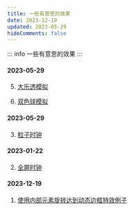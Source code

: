 ```yaml
---
title: 一些有意思的效果
date: 2023-12-19
updated: 2023-05-29
hideComments: false
---
```


::: info
一些有意思的效果
:::

#### 2023-05-29

5. [大乐透模拟](https://yydha.gitee.io/html-demo/html/2023-10/大乐透模拟.html)

6. [双色球模拟](https://yydha.gitee.io/html-demo/html/2023-10/双色球模拟.html)

#### 2023-05-29

3. [粒子时钟](https://yydha.gitee.io/html-demo/html/2023-05/粒子时钟.html)

#### 2023-01-22

2. [全屏时钟](https://yydha.gitee.io/html-demo/html/2023-01/全屏时钟.html)

#### 2023-12-19

1. [使用内部元素旋转达到动态边框特效例子](https://yydha.gitee.io/html-demo/html/使用内部元素旋转达到动态边框特效.html)
